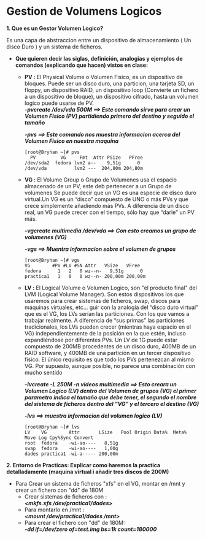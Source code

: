 # Gestion de Volumens Logicos

__1. Que es un Gestor Volumen Logico?__

Es una capa de abstraccion entre un  dispositivo de almacenamiento ( Un disco Duro ) y un sistema de ficheros. 

* __Que quieren decir las siglas, definición, analogias y ejemplos de comandos (explicando que hacen) vistos en clase:__

    * __PV :__  El Physical Volume o Volumen Fisico, es un
dispositivo de bloques. Puede ser un disco duro, una particion, una tarjeta SD, un floppy, un dispositivo RAID, un dispositivo loop (Convierte un fichero a un dispositivo de bloque), un dispositivo cifrado, hasta un volumen logico puede usarse de PV.   
___-pvcreate /dev/vda 500M ==> Este comando sirve para crear un Volumen Fisico (PV) partidiendo primero del destino y seguido el tamaño___  

        ___-pvs ==> Este comando nos muestra informacion acerca del Volumen Fisico en nuestra maquina___

        ```
        [root@Bryhan ~]# pvs
          PV         VG     Fmt  Attr PSize   PFree  
        /dev/sda2  fedora lvm2 a--    9,51g      0 
        /dev/vda          lvm2 ---  204,80m 204,80m
        ```

    * __VG :__ El Volume Group o Grupo de Volumenes usa el espacio almacenado de un PV, este deb pertenecer a un Grupo de volúmenes Se puede decir que un VG es una especie de disco duro virtual.Un VG es un “disco” compuesto de UNO o más PVs y que crece simplemente añadiendo más PVs. A diferencia de un disco real, un VG puede crecer con el tiempo, sólo hay que “darle” un PV más.
    
      ___-vgcreate multimedia /dev/vda ==> Con esto creamos un grupo de volumenes (VG)___
      
      ___-vgs ==> Muentra informacion sobre el volumen de grupos___

        ```
        [root@Bryhan ~]# vgs
        VG        #PV #LV #SN Attr   VSize   VFree  
        fedora      1   2   0 wz--n-   9,51g      0 
        practica1   1   0   0 wz--n- 200,00m 200,00m
        ```



    * __LV :__ El Logical Volume o Volumen Logico, son "el producto final" del LVM (Logical Volume Manager). Son estos dispositivos los que usaremos para crear sistemas de ficheros, swap, discos para máquinas virtuales, etc… guir con la analogía del “disco duro virtual” que es el VG, los LVs serían las particiones. Con los que vamos a trabajar realmente. A diferencia de “sus primas” las particiones tradicionales, los LVs pueden crecer (mientras haya espacio en el VG) independientemente de la posición en la que estén, incluso expandiéndose por diferentes PVs. Un LV de 1G puede estar compuesto de 200MB procedentes de un disco duro, 400MB de un RAID software, y 400MB de una partición en un tercer dispositivo físico. El único requisito es que todo los PVs pertenezcan al mismo VG. Por supuesto, aunque posible, no parece una combinación con mucho sentido
    
        ___-lvcreate -L 250M -n videos multimedia ==> Esto creara un Volumen Logico (LV) dentro del Volumen de grupos (VG) el primer parametro indica el tamaño que debe tener, el segundo el nombre del sistema de ficheros dentro del "VG" y el tercero el destino (VG)___
        
        ___-lvs ==> muestra informacion del volumen logico (LV)___

        ```
        [root@Bryhan ~]# lvs
        LV    VG        Attr       LSize   Pool Origin Data%  Meta%  Move Log Cpy%Sync Convert
        root  fedora    -wi-ao----   8,51g                                                    
        swap  fedora    -wi-ao----   1,00g                                                    
        dades practica1 -wi-a----- 200,00m 
        ```

__2. Entorno de Practicas: Explicar como haremos la practica detalladamente (maquina virtual i añadir tres discos de 200M)__


* Para Crear un sistema de ficheros "xfs" en el VG, montar en /mnt y crear un fichero con "dd" de 180M
    * Crear sistemas de ficheros con :  
        ___<mkfs.xfs /dev/practica1/dades>___
    * Para montarlo en /mnt :  
        ___<mount /dev/practica1/dades /mnt>___
    * Para crear el fichero con "dd" de 180M:  
        ___-dd if=/dev/zero of=test.img bs=1k count=180000___
